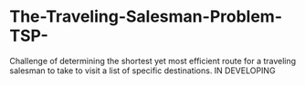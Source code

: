 # The-Traveling-Salesman-Problem-TSP-
 Challenge of determining the shortest yet most efficient route for a traveling salesman to take to visit a list of specific destinations. 
 IN DEVELOPING
